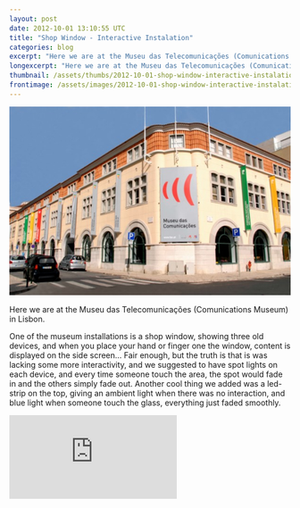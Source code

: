 ```yaml
---
layout: post
date: 2012-10-01 13:10:55 UTC
title: "Shop Window - Interactive Instalation"
categories: blog
excerpt: "Here we are at the Museu das Telecomunicações (Comunications Museum) in Lisbon."
longexcerpt: "Here we are at the Museu das Telecomunicações (Comunications Museum) in Lisbon.One of the museum installations is a shop window, showing three old devices, and when you place your hand or finger one the window, content is displayed on the side screen... Fair enough, but the truth is that is was lacking some more interactivity, and we suggested to have spot lights on each device, and every time someone touch the area, the spot would fade in and the others simply fade out. Another cool thing we added was a led-strip on the top, giving an ambient light when there was no interaction, and blue light when someone touch the glass, everything just faded smoothly."
thumbnail: /assets/thumbs/2012-10-01-shop-window-interactive-instalation-1.jpg
frontimage: /assets/images/2012-10-01-shop-window-interactive-instalation-1.jpg
---
```


![](/assets/images/2012-10-01-shop-window-interactive-instalation-1.jpg)

Here we are at the Museu das Telecomunicações (Comunications Museum) in Lisbon.

One of the museum installations is a shop window, showing three old devices, and when you place your hand or finger one the window, content is displayed on the side screen... Fair enough, but the truth is that is was lacking some more interactivity, and we suggested to have spot lights on each device, and every time someone touch the area, the spot would fade in and the others simply fade out. Another cool thing we added was a led-strip on the top, giving an ambient light when there was no interaction, and blue light when someone touch the glass, everything just faded smoothly.

<div class="video-container"><iframe src="http://www.youtube.com/embed/_qFJB3ZZrPs" frameborder="0" allowfullscreen></iframe></div>
